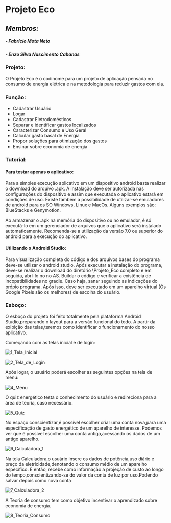 # Projeto Eco
## _Membros:_
##### - Fabrício Mota Neto
##### - Enzo Silva Nascimento Cabanas

### Projeto:
O Projeto Eco é o codinome para um projeto de aplicação pensada no consumo de energia elétrica e na metodologia para reduzir gastos com ela. 

### Função: 
- Cadastrar Usuário
- Logar
- Cadastrar Eletrodomésticos 
- Separar e identificar gastos localizados
- Caracterizar Consumo e Uso Geral 
- Calcular gasto basal de Energia
- Propor soluções para otimização dos gastos
- Ensinar sobre economia de energia

### Tutorial:

#### Para testar apenas o aplicativo:

Para a simples execução aplicativo em um dispositivo android basta realizar o download do arquivo .apk.
A instalação deve ser autorizada nas configurações do dispositivo e assim que executada o aplicativo estará em condições de uso.
Existe também a possibilidade de utilizar-se emuladores de android para os SO Windows, Linux e MacOs. Alguns exemplos são: BlueStacks e Genymotion.

Ao armazenar o .apk na memória do dispositivo ou no emulador, é só executá-lo em um gerenciador de arquivos que o aplicativo será instalado automaticamente.
Recomenda-se a utilização da versão 7.0 ou superior do android para a execução do aplicativo.

#### Utilizando o Android Studio:

Para visualização completa do código e dos arquivos bases do programa deve-se utilizar o android studio. 
Após executar a instalação do programa, deve-se realizar o download do diretório \Projeto_Eco completo e em seguida, abrí-lo no no AS.
Buildar o código e verificar a existência de incopatibilidades no gradle. Caso haja, sanar seguindo as indicações do própio programa.
Após isso, deve ser executado em um aparelho virtual (Os Google Pixels são os melhores) de escolha do usuário.   

   


### Esboço:
O esboço do projeto foi feito totalmente pela plataforma Android Studio,preparando o layout para a versão funcional do todo.
A partir da exibição das telas,teremos como identificar o funcionamento do nosso aplicativo.

Começando com as telas inicial e de login:

![1_Tela_Inicial](https://user-images.githubusercontent.com/78933802/200087423-a428232c-b5d9-4bd7-a3ba-b87c505fa3d8.jpeg)

![2_Tela_de_Login](https://user-images.githubusercontent.com/78933802/200087425-3897d288-cae0-4377-8b5e-3149ccd6eff8.jpeg)

Após logar, o usuário poderá escolher as seguintes opções na tela de menu:

![4_Menu](https://user-images.githubusercontent.com/78933802/200087428-db0a7dba-6ebb-4f2d-a1a7-c9b746336fda.jpeg)

O quiz energético testa o conhecimento do usuário e redireciona para a área de teoria, caso necessário.

![5_Quiz](https://user-images.githubusercontent.com/78933802/200087430-8f4bee47-dccc-462b-b61b-8b01cf37168f.jpeg)

No espaço conscientizar,é possível escolher criar uma conta nova,para uma especificação de gasto energético de um aparelho de interesse. 
Podemos ver que é possível escolher uma conta antiga,acessando os dados de um antigo aparelho.

![6_Calculadora_1](https://user-images.githubusercontent.com/78933802/200087432-1fa0bd0f-bb0f-4b2d-8635-9b0de5e1f44d.jpeg)

Na tela Calculadora,o usuário insere os dados de potência,uso diário e preço da eletricidade,denotando o consumo médio de um aparelho específico.
E então, recebe como informação a projeção de custo ao longo do tempo,conscientizando-se do valor da conta de luz por uso.Podendo salvar depois como nova conta 

![7_Calculadora_2](https://user-images.githubusercontent.com/78933802/200087433-d324a6c7-baad-4136-ad83-c1ed378a8a8b.jpeg)

A Teoria de consumo tem como objetivo incentivar o aprendizado sobre economia de energia.

![8_Teoria_Consumo](https://user-images.githubusercontent.com/78933802/200087437-ca830743-607a-4ea3-b6fd-0f91f5bb5405.jpeg)
